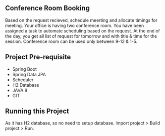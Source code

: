 ## Conference Room Booking 
Based on the request recieved, schedule meerting and allocate timings for meeting.
Your office is having two conference room. You have been assigned a task to automate scheduling based on the request.
At the end of the day, you get all list of request for tomorrow and with title & time for the session.
Conference room can be used only between 9-12 & 1-5.

## Project Pre-requisite 
- Spring Boot
- Spring Data JPA
- Scheduler
- H2 Database
- JAVA 8
- GIT

## Running this Project
As it has H2 database, so no need to setup database. Import project > Build project > Run.
